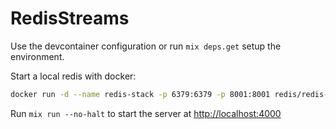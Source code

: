 # RedisStreams

Use the devcontainer configuration or run `mix deps.get` setup the environment.

Start a local redis with docker:

```sh
docker run -d --name redis-stack -p 6379:6379 -p 8001:8001 redis/redis-stack:latest
```

Run `mix run --no-halt` to start the server at [http://localhost:4000](http://localhost:4000)
